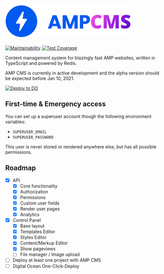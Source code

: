 # ![AMP CMS Logo](logo.svg)

[![Maintainability](https://api.codeclimate.com/v1/badges/6751f127815b5bac4cee/maintainability)](https://codeclimate.com/github/ValeriaVG/amp-cms/maintainability)
[![Test Coverage](https://api.codeclimate.com/v1/badges/6751f127815b5bac4cee/test_coverage)](https://codeclimate.com/github/ValeriaVG/amp-cms/test_coverage)

Content management system for blazingly fast AMP websites, written in TypeScript and powered by Redis.

AMP CMS is currently in active development and the alpha version should be expected before Jan 10, 2021.

[![Deploy to DO](https://www.deploytodo.com/do-btn-blue.svg)](https://cloud.digitalocean.com/apps/new?repo=https://github.com/ValeriaVG/amp-cms/tree/main)

## First-time & Emergency access

You can set up a superuser account though the following environment variables:

- `SUPERUSER_EMAIL`
- `SUPERUSER_PASSWORD`

This user is never stored or rendered anywhere else, but has all possible permissions.

## Roadmap

- [x] API
  - [x] Core functionality
  - [x] Authorization
  - [x] Permissions
  - [x] Custom user fields
  - [x] Render user pages
  - [x] Analytics
- [x] Control Panel
  - [x] Base layout
  - [x] Templates Editor
  - [x] Styles Editor
  - [x] Content/Markup Editor
  - [x] Show pageviews
  - [ ] File manager / Image upload
- [ ] Deploy at least one project with AMP CMS
- [ ] Digital Ocean One-Click-Deploy
